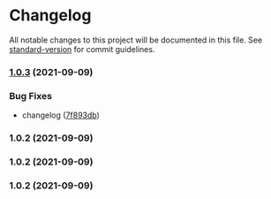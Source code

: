 # Changelog

All notable changes to this project will be documented in this file. See [standard-version](https://github.com/conventional-changelog/standard-version) for commit guidelines.

### [1.0.3](https://github.com/mokkapps/changelog-generator-demo/compare/v1.0.2...v1.0.3) (2021-09-09)


### Bug Fixes

* changelog ([7f893db](https://github.com/mokkapps/changelog-generator-demo/commits/7f893db3c12e55481407cd4c14e99f1ad1c6e270))

### 1.0.2 (2021-09-09)

### 1.0.2 (2021-09-09)

### 1.0.2 (2021-09-09)
